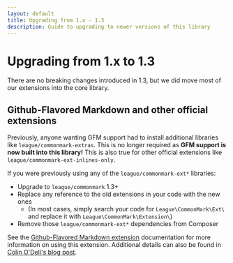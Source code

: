 ```yaml
---
layout: default
title: Upgrading from 1.x - 1.3
description: Guide to upgrading to newer versions of this library
---
```


# Upgrading from 1.x to 1.3

There are no breaking changes introduced in 1.3, but we did move most of our extensions into the core library.

## Github-Flavored Markdown and other official extensions

Previously, anyone wanting GFM support had to install additional libraries like `league/commonmark-extras`.  This is no longer required as **GFM support is now built into this library!**  This is also true for other official extensions like `league/commonmark-ext-inlines-only`.

If you were previously using any of the `league/commonmark-ext*` libraries:

 - Upgrade to `league/commonmark` 1.3+
 - Replace any reference to the old extensions in your code with the new ones
     - (In most cases, simply search your code for `League\CommonMark\Ext\` and replace it with `League\CommonMark\Extension\`)
 - Remove those `league/commonmark-ext*` dependencies from Composer

See the [Github-Flavored Markdown extension](/1.3/extensions/github-flavored-markdown/) documentation for more information on using this extension.  Additional details can also be found in [Colin O'Dell's blog post](https://www.colinodell.com/blog/202002/league-commonmark-130-adds-full-gfm-support).
